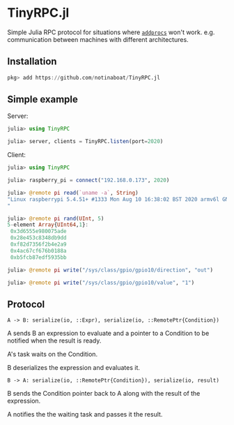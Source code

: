 # TinyRPC.jl

Simple Julia RPC protocol for situations where [`addprocs`](https://docs.julialang.org/en/v1/stdlib/Distributed) won't work. e.g. communication between machines with different architectures.

## Installation

```julia
pkg> add https://github.com/notinaboat/TinyRPC.jl
```

## Simple example

Server:

```julia
julia> using TinyRPC

julia> server, clients = TinyRPC.listen(port=2020)
```

Client:

```julia
julia> using TinyRPC

julia> raspberry_pi = connect("192.168.0.173", 2020)

julia> @remote pi read(`uname -a`, String)
"Linux raspberrypi 5.4.51+ #1333 Mon Aug 10 16:38:02 BST 2020 armv6l GNU/Linux
"

julia> @remote pi rand(UInt, 5)
5-element Array{UInt64,1}:
 0x3d6555e980075ade
 0x28e453c8348db9dd
 0xf82d7356f2b4e2a9
 0x4ac67cf676b0188a
 0xb5fcb87edf5935bb

julia> @remote pi write("/sys/class/gpio/gpio10/direction", "out")

julia> @remote pi write("/sys/class/gpio/gpio10/value", "1")
```

## Protocol

```
A -> B: serialize(io, ::Expr), serialize(io, ::RemotePtr{Condition})
```

A sends B an expression to evaluate and a pointer to a Condition to be notified when the result is ready.

A's task waits on the Condition.

B deserializes the expression and evaluates it.

```
B -> A: serialize(io, ::RemotePtr{Condition}), serialize(io, result)
```

B sends the Condition pointer back to A along with the result of the expression.

A notifies the the waiting task and passes it the result.

